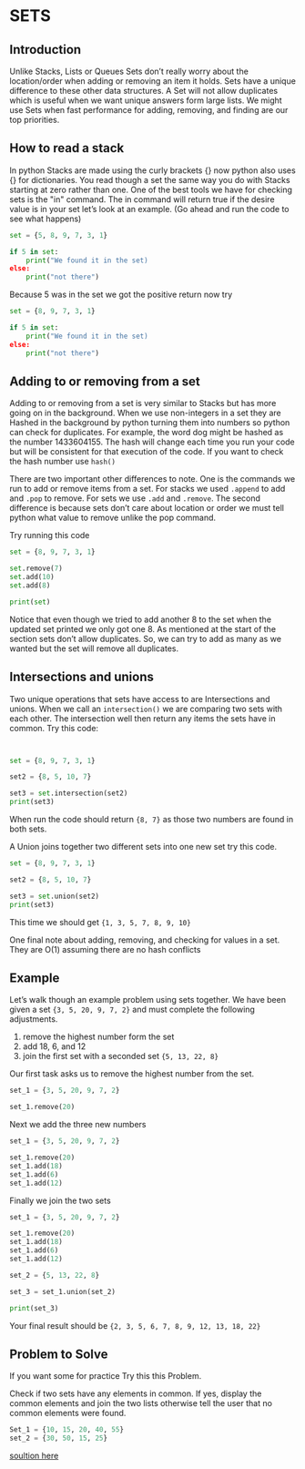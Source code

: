# SETS
## Introduction
Unlike Stacks, Lists or Queues Sets don’t really worry about the location/order when adding or removing an item it holds. Sets have a unique difference to these other data structures. A Set will not allow duplicates which is useful when we want unique answers form large lists. We might  use Sets when  fast performance for adding, removing, and finding are our top priorities. 

## How to read a stack
In python Stacks are made using the curly brackets {} now python also uses {} for dictionaries. You read though a set the same way you do with Stacks starting at zero rather than one. One of the best tools we have for checking sets is the "in" command. The in command will return true if the desire value is in your set let’s look at an example. (Go ahead and run the code to see what happens) 

```python
set = {5, 8, 9, 7, 3, 1}

if 5 in set:
    print("We found it in the set)
else:
    print("not there")
```
Because 5 was in the set we got the positive return now try 

```python
set = {8, 9, 7, 3, 1}

if 5 in set:
    print("We found it in the set)
else:
    print("not there")
```

## Adding to or removing from a set
Adding to or removing from a set is very similar to Stacks but has more going on in the background. When we use non-integers in a set they are Hashed in the background by python turning them into numbers so python can check for duplicates. For example, the word dog might be hashed as the number 1433604155. The hash will change each time you run your code but will be consistent for that execution of the code. If you want to check the hash number use `hash()`

There are two important other differences to note. One is the commands we run to add or remove items from a set. For stacks we used `.append` to add and `.pop` to remove. For sets we use `.add` and `.remove`. The second difference is because sets don’t care about location or order we must tell python what value to remove unlike the pop command. 

Try running this code

```python
set = {8, 9, 7, 3, 1}

set.remove(7)
set.add(10)
set.add(8)

print(set)
```
Notice that even though we tried to add another 8 to the set when the updated set printed we only got one 8. As mentioned at the start of the section sets don’t allow duplicates. So, we can try to add as many as we wanted but the set will remove all duplicates. 

## Intersections and unions
Two unique operations that sets have access to are Intersections and unions. When we call an `intersection()` we are comparing two sets with each other. The intersection well then return any items the sets have in common. Try this code:

```python


set = {8, 9, 7, 3, 1}

set2 = {8, 5, 10, 7}

set3 = set.intersection(set2)
print(set3)
```
When run the code should return `{8, 7}` as those two numbers are found in both sets. 

A Union joins together two different sets into one new set try this code.

```python
set = {8, 9, 7, 3, 1}

set2 = {8, 5, 10, 7}

set3 = set.union(set2)
print(set3)
```
This time we should get `{1, 3, 5, 7, 8, 9, 10}` 


One final note about adding, removing, and checking for values in a set. They are O(1) assuming there are no hash conflicts 

## Example

Let’s walk though an example problem using sets together. 
We have been given a set `{3, 5, 20, 9, 7, 2}` and must complete the following adjustments.

1. remove the highest number form the set
2. add 18, 6, and 12
3. join the first set with a seconded set `{5, 13, 22, 8}`

Our first task asks us to remove the highest number from the set.

```python
set_1 = {3, 5, 20, 9, 7, 2}

set_1.remove(20)
```
Next we add the three new numbers

```python
set_1 = {3, 5, 20, 9, 7, 2}

set_1.remove(20)
set_1.add(18)
set_1.add(6)
set_1.add(12)

```
Finally we join the two sets

```python
set_1 = {3, 5, 20, 9, 7, 2}

set_1.remove(20)
set_1.add(18)
set_1.add(6)
set_1.add(12)

set_2 = {5, 13, 22, 8}

set_3 = set_1.union(set_2)

print(set_3)

```
Your final result should be `{2, 3, 5, 6, 7, 8, 9, 12, 13, 18, 22}`



 

## Problem to Solve

If you want some for practice Try this this Problem.

Check if two sets have any elements in common. If yes, display the common elements and join the two lists otherwise tell the user that no common elements were found.

```python
Set_1 = {10, 15, 20, 40, 55}
set_2 = {30, 50, 15, 25}
```


[soultion here](https://github.com/Davids55/Data-Structures/blob/main/stack_soultion.py) 
